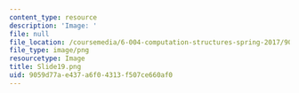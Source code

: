 ```yaml
---
content_type: resource
description: 'Image: '
file: null
file_location: /coursemedia/6-004-computation-structures-spring-2017/9059d77ae437a6f04313f507ce660af0_Slide19.png
file_type: image/png
resourcetype: Image
title: Slide19.png
uid: 9059d77a-e437-a6f0-4313-f507ce660af0
---
```

